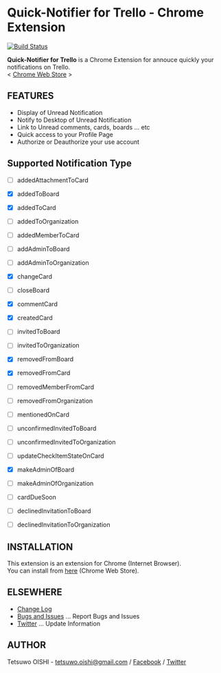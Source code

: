 Quick-Notifier for Trello - Chrome Extension
============================================

[![Build Status](https://secure.travis-ci.org/tetsuwo/quick-notifier-for-trello-chrome.ext.png?branch=master)](https://travis-ci.org/tetsuwo/quick-notifier-for-trello-chrome.ext)

**Quick-Notifier for Trello** is a Chrome Extension for annouce quickly your notifications on Trello.  
< [Chrome Web Store](https://chrome.google.com/webstore/detail/gdefhppjmapmooojcbdbbpgakejfnhec) >


FEATURES
--------
- Display of Unread Notification
- Notify to Desktop of Unread Notification
- Link to Unread comments, cards, boards ... etc
- Quick access to your Profile Page
- Authorize or Deauthorize your use account


Supported Notification Type
---------------------------
- [ ] addedAttachmentToCard
- [x] addedToBoard
- [x] addedToCard
- [ ] addedToOrganization
- [ ] addedMemberToCard
- [ ] addAdminToBoard
- [ ] addAdminToOrganization
- [x] changeCard
- [ ] closeBoard
- [x] commentCard
- [x] createdCard
- [ ] invitedToBoard
- [ ] invitedToOrganization
- [x] removedFromBoard
- [x] removedFromCard
- [ ] removedMemberFromCard
- [ ] removedFromOrganization
- [ ] mentionedOnCard
- [ ] unconfirmedInvitedToBoard
- [ ] unconfirmedInvitedToOrganization
- [ ] updateCheckItemStateOnCard
- [x] makeAdminOfBoard
- [ ] makeAdminOfOrganization
- [ ] cardDueSoon
- [ ] declinedInvitationToBoard
- [ ] declinedInvitationToOrganization


INSTALLATION
------------

This extension is an extension for Chrome (Internet Browser).  
You can install from [here](https://chrome.google.com/webstore/detail/gdefhppjmapmooojcbdbbpgakejfnhec) (Chrome Web Store).


ELSEWHERE
---------
- [Change Log](https://github.com/tetsuwo/quick-notifier-for-trello-chrome.ext/blob/master/CHANGELOG.md)
- [Bugs and Issues](https://github.com/tetsuwo/quick-notifier-for-trello-chrome.ext/issues)
  ... Report Bugs and Issues
- [Twitter](https://twitter.com/quick_notifier)
  ... Update Information


AUTHOR
------

Tetsuwo OISHI - 
tetsuwo.oishi@gmail.com / 
[Facebook](http://fb.me/tetsuwo) /
[Twitter](http://twitter.com/tetsukamp)


